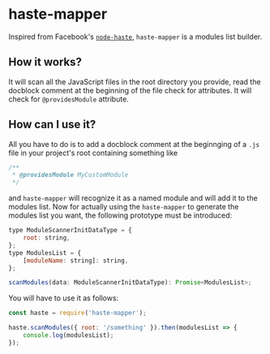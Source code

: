 # haste-mapper

Inspired from Facebook's [`node-haste`](https://github.com/facebookarchive/node-haste),
`haste-mapper` is a modules list builder.

## How it works?

It will scan all the JavaScript files in the root directory you provide, read the docblock
comment at the beginning of the file check for attributes. It will check for
`@providesModule` attribute.

## How can I use it?

All you have to do is to add a docblock comment at the beginnging of a `.js` file in your
project's root containing something like

```js
/**
 * @providesModule MyCustomModule
 */
```

and `haste-mapper` will recognize it as a named module and will add it to the modules list.
Now for actually using the `haste-mapper` to generate the modules list you want, the
following prototype must be introduced:

```js
type ModuleScannerInitDataType = {
    root: string,
};
type ModulesList = {
    [moduleName: string]: string,
};

scanModules(data: ModuleScannerInitDataType): Promise<ModulesList>;
```

You will have to use it as follows:

```js
const haste = require('haste-mapper');

haste.scanModules({ root: '/something' }).then(modulesList => {
    console.log(modulesList);
});
```
